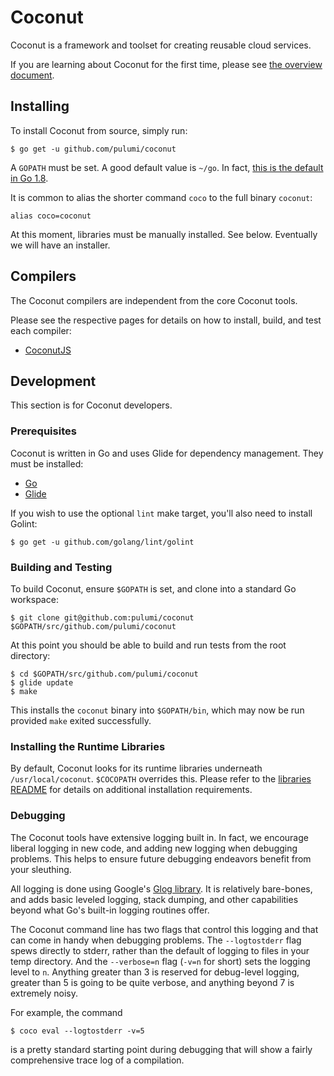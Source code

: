 # Coconut

Coconut is a framework and toolset for creating reusable cloud services.

If you are learning about Coconut for the first time, please see [the overview document](docs/overview.md).

## Installing

To install Coconut from source, simply run:

    $ go get -u github.com/pulumi/coconut

A `GOPATH` must be set.  A good default value is `~/go`.  In fact, [this is the default in Go 1.8](
https://github.com/golang/go/issues/17262).

It is common to alias the shorter command `coco` to the full binary `coconut`:

    alias coco=coconut

At this moment, libraries must be manually installed.  See below.  Eventually we will have an installer.

## Compilers

The Coconut compilers are independent from the core Coconut tools.

Please see the respective pages for details on how to install, build, and test each compiler:

* [CoconutJS](tools/cocojs/README.md)

## Development

This section is for Coconut developers.

### Prerequisites

Coconut is written in Go and uses Glide for dependency management.  They must be installed:

* [Go](https://golang.org/doc/install)
* [Glide](https://github.com/Masterminds/glide)

If you wish to use the optional `lint` make target, you'll also need to install Golint:

    $ go get -u github.com/golang/lint/golint

### Building and Testing

To build Coconut, ensure `$GOPATH` is set, and clone into a standard Go workspace:

    $ git clone git@github.com:pulumi/coconut $GOPATH/src/github.com/pulumi/coconut

At this point you should be able to build and run tests from the root directory:

    $ cd $GOPATH/src/github.com/pulumi/coconut
    $ glide update
    $ make

This installs the `coconut` binary into `$GOPATH/bin`, which may now be run provided `make` exited successfully.

### Installing the Runtime Libraries

By default, Coconut looks for its runtime libraries underneath `/usr/local/coconut`.  `$COCOPATH` overrides this.
Please refer to the [libraries README](lib/README.md) for details on additional installation requirements.

### Debugging

The Coconut tools have extensive logging built in.  In fact, we encourage liberal logging in new code, and adding new
logging when debugging problems.  This helps to ensure future debugging endeavors benefit from your sleuthing.

All logging is done using Google's [Glog library](https://github.com/golang/glog).  It is relatively bare-bones, and
adds basic leveled logging, stack dumping, and other capabilities beyond what Go's built-in logging routines offer.

The Coconut command line has two flags that control this logging and that can come in handy when debugging problems.  The
`--logtostderr` flag spews directly to stderr, rather than the default of logging to files in your temp directory.  And
the `--verbose=n` flag (`-v=n` for short) sets the logging level to `n`.  Anything greater than 3 is reserved for
debug-level logging, greater than 5 is going to be quite verbose, and anything beyond 7 is extremely noisy.

For example, the command

    $ coco eval --logtostderr -v=5

is a pretty standard starting point during debugging that will show a fairly comprehensive trace log of a compilation.

